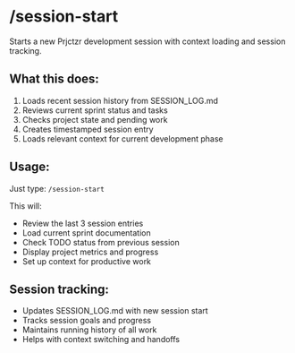 # /session-start

Starts a new Prjctzr development session with context loading and session tracking.

## What this does:
1. Loads recent session history from SESSION_LOG.md
2. Reviews current sprint status and tasks
3. Checks project state and pending work
4. Creates timestamped session entry
5. Loads relevant context for current development phase

## Usage:
Just type: `/session-start`

This will:
- Review the last 3 session entries
- Load current sprint documentation
- Check TODO status from previous session
- Display project metrics and progress
- Set up context for productive work

## Session tracking:
- Updates SESSION_LOG.md with new session start
- Tracks session goals and progress
- Maintains running history of all work
- Helps with context switching and handoffs